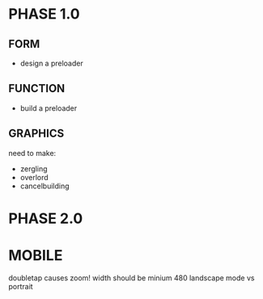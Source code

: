 

# PHASE 1.0 

## FORM

* design a preloader

## FUNCTION

* build a preloader 

## GRAPHICS 

need to make:
* zergling
* overlord
* cancelbuilding

# PHASE 2.0


# MOBILE

doubletap causes zoom! 
width should be minium 480 landscape mode vs portrait 
